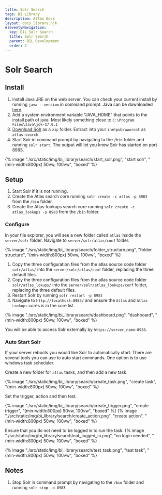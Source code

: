 ```yaml
---
title: Solr Search
tags: BI Library
description: Atlas Docs
layout: docs_library.njk
eleventyNavigation:
  key: BIL Solr Search
  title: Solr Search
  parent: BIL Development
  order: 2
---
```


# Solr Search

## Install

1. Install Java JRE on the web server. You can check your current install by running ``java --version`` in command prompt. Java can be downloaded [here](https://www.oracle.com/java/technologies/downloads/#jdk17-windows).
2. Add a system environment variable "JAVA_HOME" that points to the install path of java. Most likely something close to `C:\Program Files\Java\jdk-17.0.1`
3. [Download Solr](https://solr.apache.org/downloads.html) as a `zip` folder. Extract into your `inetpub/wwwroot` as `atlas-search`.
4. Start Solr in command prompt by navigating to the `/bin` folder and running `solr start`. The output will let you know Solr has started on port 8983.

{% image "./src/static/img/bi_library/search/start_solr.png", "start solr", "(min-width:800px) 50vw, 100vw", "boxed" %}

## Setup

1. Start Solr if it is not running.
2. Create the Atlas search core running `solr create -c atlas -p 8983` from the `/bin` folder.
3. Create the Atlas-lookups search core running `solr create -c atlas_lookups -p 8983` from the `/bin` folder.

### Configure
In your file explorer, you will see a new folder called `atlas` inside the `server/solr` folder. Navigate to `server/solr/atlas/conf` folder.

{% image "./src/static/img/bi_library/search/folder_structure.png", "folder structure", "(min-width:800px) 50vw, 100vw", "boxed" %}

1. Copy the three configuration files from the atlas source code folder `solr/atlas/` into the `server/solr/atlas/conf` folder, replacing the three default files.
2. Copy the three configuration files from the atlas source code folder `solr/atlas_lokups/` into the `server/solr/atlas_lookups/conf` folder, replacing the three default files.
3. Restart Solr by running `solr restart -p 8983`
4. Navigate to `http://localhost:8983/` and ensure the `Atlas` and `Atlas Lookups` cores is in the core list.

{% image "./src/static/img/bi_library/search/dashboard.png", "dashboard", "(min-width:800px) 50vw, 100vw", "boxed" %}

You will be able to access Solr externally by ``https://server_name:8983``.

### Auto Start Solr

If your server reboots you would like Solr to automatically start. There are several tools you can use to auto start commands. One option is to use windows task scheduler.

Create a new folder for `atlas` tasks, and then add a new task.

{% image "./src/static/img/bi_library/search/create_task.png", "create task", "(min-width:800px) 50vw, 100vw", "boxed" %}

Set the trigger, action and then test.

{% image "./src/static/img/bi_library/search/create_trigger.png", "create trigger", "(min-width:800px) 50vw, 100vw", "boxed" %}
{% image "./src/static/img/bi_library/search/create_action.png", "create action", "(min-width:800px) 50vw, 100vw", "boxed" %}

Ensure that you do not need to be logged in to run the task.
{% image "./src/static/img/bi_library/search/not_logged_in.png", "no login needed", "(min-width:800px) 50vw, 100vw", "boxed" %}

{% image "./src/static/img/bi_library/search/test_task.png", "test task", "(min-width:800px) 50vw, 100vw", "boxed" %}



## Notes

1. Stop Solr in command prompt by navigating to the `/bin` folder and running `solr stop -p 8983`.
